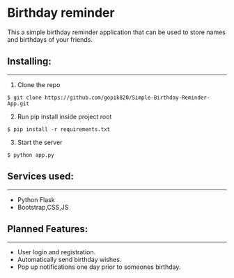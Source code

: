 # Birthday reminder

This a simple birthday reminder application that can be used to store names and birthdays of your friends.


## Installing:
----------------

1. Clone the repo

``` 
$ git clone https://github.com/gopik820/Simple-Birthday-Reminder-App.git
```

2. Run pip install inside project root

``` 
$ pip install -r requirements.txt
```

3. Start the server

``` 
$ python app.py
```

## Services used:
----------------

* Python Flask
* Bootstrap,CSS,JS

## Planned Features:
----------------

* User login and registration.
* Automatically send birthday wishes.
* Pop up notifications one day prior to someones birthday.



